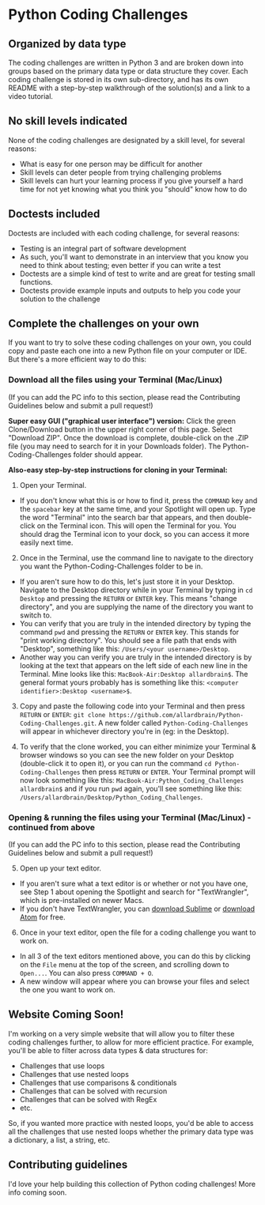 # Python Coding Challenges

## Organized by data type
The coding challenges are written in Python 3 and are broken down into groups based on the primary data type or data structure they cover. Each coding challenge is stored in its own sub-directory, and has its own README with a step-by-step walkthrough of the solution(s) and a link to a video tutorial.

## No skill levels indicated
None of the coding challenges are designated by a skill level, for several reasons:

* What is easy for one person may be difficult for another
* Skill levels can deter people from trying challenging problems
* Skill levels can hurt your learning process if you give yourself a hard time for not yet knowing what you think you "should" know how to do

## Doctests included
Doctests are included with each coding challenge, for several reasons:

* Testing is an integral part of software development
* As such, you'll want to demonstrate in an interview that you know you need to think about testing; even better if you can write a test
* Doctests are a simple kind of test to write and are great for testing small functions.
* Doctests provide example inputs and outputs to help you code your solution to the challenge

## Complete the challenges on your own
If you want to try to solve these coding challenges on your own, you could copy and paste each one into a new Python file on your computer or IDE. But there's a more efficient way to do this:

### Download all the files using your Terminal (Mac/Linux)

(If you can add the PC info to this section, please read the Contributing Guidelines below and submit a pull request!)

**Super easy GUI ("graphical user interface") version:** Click the green Clone/Download button in the upper right corner of this page. Select "Download ZIP". Once the download is complete, double-click on the .ZIP file (you may need to search for it in your Downloads folder). The Python-Coding-Challenges folder should appear.

**Also-easy step-by-step instructions for cloning in your Terminal:**

1. Open your Terminal. 
- If you don't know what this is or how to find it, press the `COMMAND` key and the `spacebar` key at the same time, and your Spotlight will open up. Type the word "Terminal" into the search bar that appears, and then double-click on the Terminal icon. This will open the Terminal for you. You should drag the Terminal icon to your dock, so you can access it more easily next time.

2. Once in the Terminal, use the command line to navigate to the directory you want the Python-Coding-Challenges folder to be in.
- If you aren't sure how to do this, let's just store it in your Desktop. Navigate to the Desktop directory while in your Terminal by typing in `cd Desktop` and pressing the `RETURN` or `ENTER` key. This means "change directory", and you are supplying the name of the directory you want to switch to.
- You can verify that you are truly in the intended directory by typing the command `pwd` and pressing the `RETURN` or `ENTER` key. This stands for "print working directory". You should see a file path that ends with "Desktop", something like this: `/Users/<your username>/Desktop`.
- Another way you can verify you are truly in the intended directory is by looking at the text that appears on the left side of each new line in the Terminal. Mine looks like this: `MacBook-Air:Desktop allardbrain$`. The general format yours probably has is something like this: `<computer identifier>:Desktop <username>$`.

3. Copy and paste the following code into your Terminal and then press `RETURN` or `ENTER`: `git clone https://github.com/allardbrain/Python-Coding-Challenges.git`. A new folder called `Python-Coding-Challenges` will appear in whichever directory you're in (eg: in the Desktop).

4. To verify that the clone worked, you can either minimize your Terminal & browser windows so you can see the new folder on your Desktop (double-click it to open it), or you can run the command `cd Python-Coding-Challenges` then press `RETURN` or `ENTER`. Your Terminal prompt will now look something like this: `MacBook-Air:Python_Coding_Challenges allardbrain$` and if you run `pwd` again, you'll see something like this: `/Users/allardbrain/Desktop/Python_Coding_Challenges`.

### Opening & running the files using your Terminal (Mac/Linux) - continued from above

(If you can add the PC info to this section, please read the Contributing Guidelines below and submit a pull request!)

5. Open up your text editor. 
- If you aren't sure what a text editor is or whether or not you have one, see Step 1 about opening the Spotlight and search for "TextWrangler", which is pre-installed on newer Macs.
- If you don't have TextWrangler, you can [download Sublime](https://www.sublimetext.com/3) or [download Atom](https://atom.io/) for free.

6. Once in your text editor, open the file for a coding challenge you want to work on. 
- In all 3 of the text editors mentioned above, you can do this by clicking on the `File` menu at the top of the screen, and scrolling down to `Open...`. You can also press `COMMAND + O`.
- A new window will appear where you can browse your files and select the one you want to work on.


## Website Coming Soon!
I'm working on a very simple website that will allow you to filter these coding challenges further, to allow for more efficient practice. For example, you'll be able to filter across data types & data structures for:

* Challenges that use loops
* Challenges that use nested loops
* Challenges that use comparisons & conditionals
* Challenges that can be solved with recursion
* Challenges that can be solved with RegEx
* etc.

So, if you wanted more practice with nested loops, you'd be able to access all the challenges that use nested loops whether the primary data type was a dictionary, a list, a string, etc.

## Contributing guidelines
I'd love your help building this collection of Python coding challenges! More info coming soon.